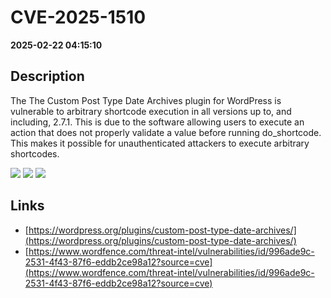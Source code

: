 # CVE-2025-1510

**2025-02-22 04:15:10**

## Description
The The Custom Post Type Date Archives plugin for WordPress is vulnerable to arbitrary shortcode execution in all versions up to, and including, 2.7.1. This is due to the software allowing users to execute an action that does not properly validate a value before running do_shortcode. This makes it possible for unauthenticated attackers to execute arbitrary shortcodes.

![](https://img.shields.io/static/v1?label=Score&message=7.3&color=red)
![](https://img.shields.io/static/v1?label=Severity&message=HIGH&color=red)
![](https://img.shields.io/static/v1?label=CWE&message=RCE&color=green)

## Links
- [https://wordpress.org/plugins/custom-post-type-date-archives/](https://wordpress.org/plugins/custom-post-type-date-archives/)
- [https://www.wordfence.com/threat-intel/vulnerabilities/id/996ade9c-2531-4f43-87f6-eddb2ce98a12?source=cve](https://www.wordfence.com/threat-intel/vulnerabilities/id/996ade9c-2531-4f43-87f6-eddb2ce98a12?source=cve)
